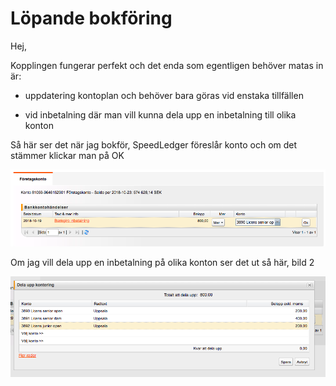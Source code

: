 # Löpande bokföring

Hej,

Kopplingen fungerar perfekt och det enda som egentligen behöver matas in är:

* uppdatering kontoplan och behöver bara göras vid enstaka tillfällen

* vid inbetalning där man vill kunna dela upp en inbetalning till olika konton

Så här ser det när jag bokför, SpeedLedger föreslår konto och om det stämmer klickar man på OK

![ange_konto](./media/Ekonomi/ange_konto.png "ange_konto")



Om jag vill dela upp en inbetalning på olika konton ser det ut så här, bild 2


![ange_flera_konton](./media/Ekonomi/ange_flera_konton.png "ange_flera_konton")
